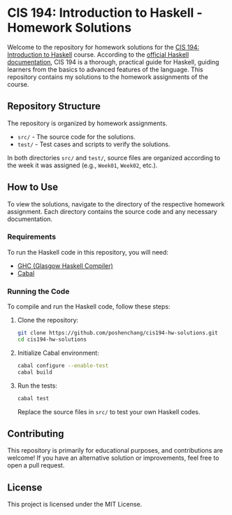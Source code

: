 # CIS 194: Introduction to Haskell - Homework Solutions

Welcome to the repository for homework solutions for the [CIS 194: Introduction to Haskell](https://www.seas.upenn.edu/~cis194/spring13/) course. According to the [official Haskell documentation](https://www.haskell.org/documentation/), CIS 194 is a thorough, practical guide for Haskell, guiding learners from the basics to advanced features of the language. This repository contains my solutions to the homework assignments of the course.

## Repository Structure

The repository is organized by homework assignments.

- `src/` - The source code for the solutions.
- `test/` - Test cases and scripts to verify the solutions.

In both directories `src/` and `test/`, source files are organized according to the week it was assigned (e.g., `Week01`, `Week02`, etc.).

## How to Use

To view the solutions, navigate to the directory of the respective homework assignment. Each directory contains the source code and any necessary documentation.

### Requirements

To run the Haskell code in this repository, you will need:

- [GHC (Glasgow Haskell Compiler)](https://www.haskell.org/ghc/)
- [Cabal](https://www.haskell.org/cabal/)

### Running the Code

To compile and run the Haskell code, follow these steps:

1. Clone the repository:
    ```sh
    git clone https://github.com/poshenchang/cis194-hw-solutions.git
    cd cis194-hw-solutions
    ```

2. Initialize Cabal environment:
    ```sh
    cabal configure --enable-test
    cabal build
    ```

3. Run the tests:
    ```sh
    cabal test
    ```
   Replace the source files in `src/` to test your own Haskell codes.

## Contributing

This repository is primarily for educational purposes, and contributions are welcome! If you have an alternative solution or improvements, feel free to open a pull request.

## License

This project is licensed under the MIT License.
